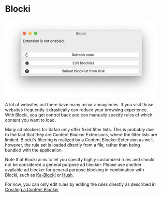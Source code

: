 #  Blocki

<img src="screenshot.png" alt="Screenshot of Blocki" width="549" heigth="277"/>

A lot of websites out there have many minor annoyances. If you visit those websites frequently it drastically can reduce your browsing experience. With Blocki, you get control back and can manually specify rules of which content you want to load.

Many ad blockers for Safari only offer fixed filter lists. This is probably due to the fact that they are Content Blocker Extensions, where the filter lists are limited. Blocki's filtering is realized by a Content Blocker Extension as well, however, the rule set is loaded directly from a file, rather than being bundled with the application.

Note that Blocki aims to let you specify highly customized rules and should not be considered a general purpose ad blocker. Please use another available ad blocker for general purpose blocking in combination with Blocki, such as [Ka-Block!](https://github.com/dgraham/Ka-Block) or [Hush](https://github.com/oblador/hush).

For now, you can only edit rules by editing the rules directly as described in [Creating a Content Blocker](https://developer.apple.com/documentation/safariservices/creating_a_content_blocker).



